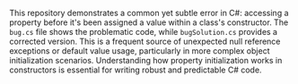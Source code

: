 This repository demonstrates a common yet subtle error in C#: accessing a property before it's been assigned a value within a class's constructor.  The `bug.cs` file shows the problematic code, while `bugSolution.cs` provides a corrected version.  This is a frequent source of unexpected null reference exceptions or default value usage, particularly in more complex object initialization scenarios.  Understanding how property initialization works in constructors is essential for writing robust and predictable C# code.